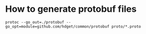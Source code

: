 # How to generate protobuf files
```
protoc --go_out=./protobuf --go_opt=module=github.com/hdget/common/protobuf proto/*.proto
```